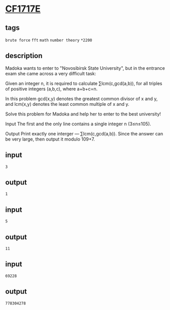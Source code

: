 # [CF1717E](https://codeforces.com/contest/1717/problem/E)

## tags
`brute force` `fft` `math` `number theory` `*2200`

## description

Madoka wants to enter to "Novosibirsk State University", but in the entrance exam she came across a very difficult task:

Given an integer n, it is required to calculate ∑lcm(c,gcd(a,b)), for all triples of positive integers (a,b,c), where a+b+c=n.

In this problem gcd(x,y) denotes the greatest common divisor of x and y, and lcm(x,y) denotes the least common multiple of x and y.

Solve this problem for Madoka and help her to enter to the best university!

Input
The first and the only line contains a single integer n (3≤n≤105).

Output
Print exactly one interger — ∑lcm(c,gcd(a,b)). Since the answer can be very large, then output it modulo 109+7.

## input
```
3
```

## output
```
1
```


## input
```
5
```

## output
```
11
```

## input
```
69228
```

## output
```
778304278
```
